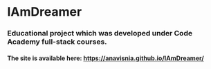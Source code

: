 # IAmDreamer
### Educational project which was developed under Code Academy full-stack courses. 
#### The site is available here: https://anavisnia.github.io/IAmDreamer/
